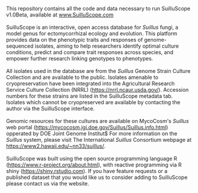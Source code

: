 This repository contains all the code and data necessary to run SuilluScope v1.0Beta, available at www.SuilluScope.com
<br><br>
SuilluScope is an interactive, open access database for <i>Suillus</i> fungi, a model genus for ectomycorrhizal ecology and evolution. 
This platform provides data on the phenotypic traits and responses of genome-sequenced isolates, aiming to help researchers identify optimal culture conditions, predict and compare trait responses across species, and empower further research linking genotypes to phenotypes.
<br><br>
All isolates used in the database are from the <i>Suillus</i> Genome Strain Culture Collection and are available to the public. 
Isolates amenable to cryopreservation have been integrated into the Agricultural Research Service Culture Collection (NRRL) (https://nrrl.ncaur.usda.gov/).
Accession numbers for these strains are listed in the SuilluScope metadata tab. Isolates which cannot be cryopreserved are available by contacting the author via the SuilluScope interface.
<br><br>
Genomic resources for these cultures are available on MycoCosm's <i>Suillus</i> web portal (https://mycocosm.jgi.doe.gov/Suillus/Suillus.info.html) opperated by DOE Joint Genome Institut$
For more information on the <i>Suillus</i> system, please visit The International <i>Suillus</i> Consortium webpage at https://www2.hawaii.edu/~nn33/suillus/.
<br><br>
SuilluScope was built using the open source programming language R (https://www.r-project.org/about.html), with reactive programming via R shiny
(https://shiny.rstudio.com). If you have feature requests or a published dataset that you would like us to consider adding to SuilluScope
please contact us via the website.



